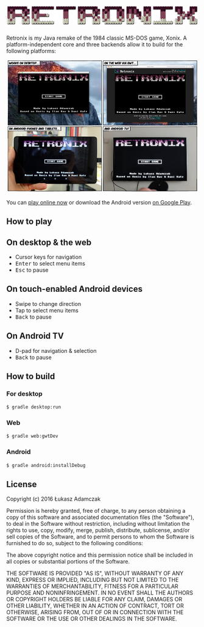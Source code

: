 # ![](https://raw.githubusercontent.com/czak/retronix/assets/logo.png)

Retronix is my Java remake of the 1984 classic MS-DOS game, Xonix.
A platform-independent core and three backends allow it to build for the
following platforms:

![](https://raw.githubusercontent.com/czak/retronix/assets/platforms.jpg)

You can [play online now](http://retronix.czak.pl) or download the Android
version [on Google Play](https://play.google.com/store/apps/details?id=pl.czak.retronix.android).

## How to play

## On desktop & the web

* Cursor keys for navigation
* <kbd>Enter</kbd> to select menu items
* <kbd>Esc</kbd> to pause

## On touch-enabled Android devices

* Swipe to change direction
* Tap to select menu items
* <kbd>Back</kbd> to pause

## On Android TV

* D-pad for navigation & selection
* <kbd>Back</kbd> to pause

## How to build

### For desktop

```sh
$ gradle desktop:run
```

### Web

```sh
$ gradle web:gwtDev
```

### Android

```sh
$ gradle android:installDebug
```

## License

Copyright (c) 2016 Łukasz Adamczak

Permission is hereby granted, free of charge, to any person obtaining a copy of this software and associated documentation files (the "Software"), to deal in the Software without restriction, including without limitation the rights to use, copy, modify, merge, publish, distribute, sublicense, and/or sell copies of the Software, and to permit persons to whom the Software is furnished to do so, subject to the following conditions:

The above copyright notice and this permission notice shall be included in all copies or substantial portions of the Software.

THE SOFTWARE IS PROVIDED "AS IS", WITHOUT WARRANTY OF ANY KIND, EXPRESS OR IMPLIED, INCLUDING BUT NOT LIMITED TO THE WARRANTIES OF MERCHANTABILITY, FITNESS FOR A PARTICULAR PURPOSE AND NONINFRINGEMENT. IN NO EVENT SHALL THE AUTHORS OR COPYRIGHT HOLDERS BE LIABLE FOR ANY CLAIM, DAMAGES OR OTHER LIABILITY, WHETHER IN AN ACTION OF CONTRACT, TORT OR OTHERWISE, ARISING FROM, OUT OF OR IN CONNECTION WITH THE SOFTWARE OR THE USE OR OTHER DEALINGS IN THE SOFTWARE.
